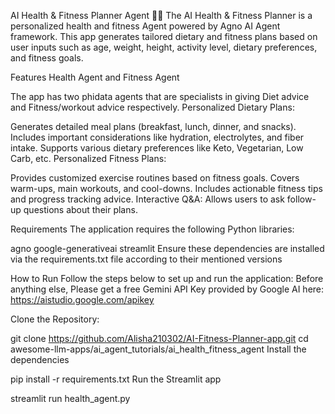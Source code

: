 AI Health & Fitness Planner Agent 🏋️‍♂️
The AI Health & Fitness Planner is a personalized health and fitness Agent powered by Agno AI Agent framework. This app generates tailored dietary and fitness plans based on user inputs such as age, weight, height, activity level, dietary preferences, and fitness goals.

Features
Health Agent and Fitness Agent

The app has two phidata agents that are specialists in giving Diet advice and Fitness/workout advice respectively.
Personalized Dietary Plans:

Generates detailed meal plans (breakfast, lunch, dinner, and snacks).
Includes important considerations like hydration, electrolytes, and fiber intake.
Supports various dietary preferences like Keto, Vegetarian, Low Carb, etc.
Personalized Fitness Plans:

Provides customized exercise routines based on fitness goals.
Covers warm-ups, main workouts, and cool-downs.
Includes actionable fitness tips and progress tracking advice.
Interactive Q&A: Allows users to ask follow-up questions about their plans.

Requirements
The application requires the following Python libraries:

agno
google-generativeai
streamlit
Ensure these dependencies are installed via the requirements.txt file according to their mentioned versions

How to Run
Follow the steps below to set up and run the application: Before anything else, Please get a free Gemini API Key provided by Google AI here: https://aistudio.google.com/apikey

Clone the Repository:

git clone https://github.com/Alisha210302/AI-Fitness-Planner-app.git
cd awesome-llm-apps/ai_agent_tutorials/ai_health_fitness_agent
Install the dependencies

pip install -r requirements.txt
Run the Streamlit app

streamlit run health_agent.py
